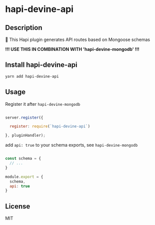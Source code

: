 # hapi-devine-api

## Description

🔧 This Hapi plugin generates API routes based on Mongoose schemas

**!!! USE THIS IN COMBINATION WITH 'hapi-devine-mongodb' !!!**

## Install hapi-devine-api

```bash
yarn add hapi-devine-api
```

## Usage

Register it after `hapi-devine-mongodb`

```js

server.register({

  register: require(`hapi-devine-api`)

}, pluginHandler);

```

add `api: true` to your schema exports, see `hapi-devine-mongodb`

```js

const schema = {
  // ...
}

module.export = {
  schema,
  api: true
}

```

## License

MIT
